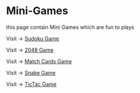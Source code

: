 # Mini-Games

this page contain Mini Games which are fun to plays 

Visit -> [Sudoku Game](https://yagna-gajjar.github.io/Mini-Games/Sudoku/sudoku.html)

Visit -> [2048 Game](https://yagna-gajjar.github.io/Mini-Games/2048/index.html)

Visit -> [Match Cards Game](https://yagna-gajjar.github.io/Mini-Games/Match%20Cards/index.html)

Visit -> [Snake Game](https://yagna-gajjar.github.io/Mini-Games/MYSnake/index.html)

Visit -> [TicTac Game](https://yagna-gajjar.github.io/Mini-Games/TicTac/TicTac.html)

